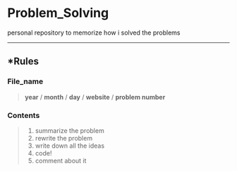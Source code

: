 Problem_Solving
=========================
personal repository to memorize how i solved the problems
*****************************

## *Rules
### File_name
> **year** / **month** / **day** / **website** / **problem number**
  
### Contents
>  1. summarize the problem
>  2. rewrite the problem
>  3. write down all the ideas
>  4. code!
>  5. comment about it
